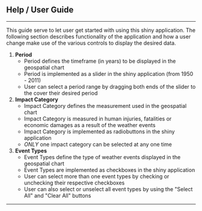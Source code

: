 
## Help / User Guide

------------------------------------------------------------------------------

This guide serve to let user get started with using this shiny application. The following section describes functionality of the application and how a user change make use of the various controls to display the desired data.

1. **Period**
    * Period defines the timeframe (in years) to be displayed in the geospatial chart
    * Period is implemented as a slider in the shiny application (from 1950 - 2011)
    * User can select a period range by dragging both ends of the slider to the cover their desired period
2. **Impact Category**
    * Impact Category defines the measurement used in the geospatial chart
    * Impact Category is measured in human injuries, fatalities or economic damages as a result of the weather events
    * Impact Category is implemented as radiobuttons in the shiny application
    * *ONLY* one impact category can be selected at any one time
3. **Event Types**
    * Event Types define the type of weather events displayed in the geospatial chart
    * Event Types are implemented as checkboxes in the shiny application
    * User can select more than one event types by checking or unchecking their respective checkboxes
    * User can also select or unselect all event types by using the "Select All" and "Clear All" buttons

------------------------------------------------------------------------------
  